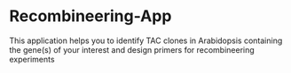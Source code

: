 # Recombineering-App
This application helps you to identify TAC clones in Arabidopsis containing the gene(s) of your interest and design primers for recombineering experiments
